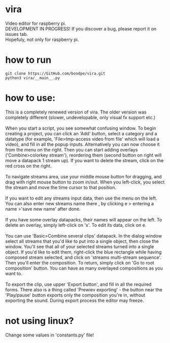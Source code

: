 # vira
Video editor for raspberry pi.<br />
DEVELOPMENT IN PROGRESS! If you discover a bug, please report it on issues tab.<br />
Hopefuly, not only for raspberry pi.
# how to run
```
git clone https://GitHub.com/bondpe/vira.git
python3 vira/__main__.py
```
# how to use:
This is a completely renewed version of vira. The older version was completely different (slower, undevelopable, only visual fx support etc.)
<br /><br />
When you start a script, you see somewhat confusing window. To begin creating a project, you can click an 'Add' button, select a category and a datatype (for example, 'File>tmp-access video from file' which will load a video), and fill in all the popup inputs. Alternatively you can now choose it from the menu on the right. Then you can start adding overlays ('Combine>colorkey stream'), reordering them (second button on right will move a datapack 1 stream up). If you want to delete the stream, click on the red cross on the right.
<br /><br />
To navigate streams area, use your middle mouse button for dragging, and drag with right mouse button to zoom in/out. When you left-click, you select the stream and move the time cursor to that position.
<br /><br />
If you want to edit any streams input data, then use the menu on the left. You can also enter new streams name there , by clicking e > entering a name >'save new name' after done.
<br /><br />
If you have some overlay datapacks, their names will appear on the left. To delete an overlay, simply left-click on 'x'. To edit its data, click on e.
<br /><br />
You can use 'Basic>Combine several clips' datapack. In the dialog window select all streams that you'd like to put into a single object, then close the window. You'll see that all of your selected streams turned into a single object. If you'd like to edit them, right-click the blue rectangle while having composed stream selected, and click on 'streams multi-stream sequence'. Then you'll enter the composition. To return, simply click on 'Go to root composition' button. You can have as many overlayed compositions as you want to.
<br /><br />
To export the clip, use upper 'Export button', and fill in all the required forms. There also is a thing called 'Prewiev exporting' - the button near the 'Play/pause' button exports only the composition you're in, without exporting the sound. During export process the editor may freeze.
# not using linux?
Change some values in 'constants.py' file!
